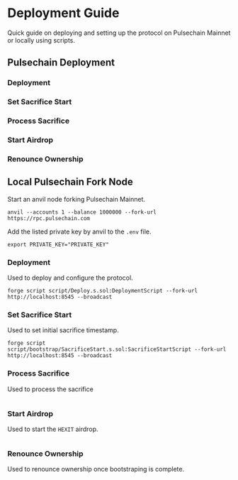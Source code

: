 # Deployment Guide
Quick guide on deploying and setting up the protocol on Pulsechain Mainnet or locally using scripts.

## Pulsechain Deployment

### Deployment
### Set Sacrifice Start
### Process Sacrifice
### Start Airdrop
### Renounce Ownership

## Local Pulsechain Fork Node
Start an anvil node forking Pulsechain Mainnet.
```
anvil --accounts 1 --balance 1000000 --fork-url https://rpc.pulsechain.com
```

Add the listed private key by anvil to the `.env` file.
```
export PRIVATE_KEY="PRIVATE_KEY"
```

### Deployment
Used to deploy and configure the protocol.
```
forge script script/Deploy.s.sol:DeploymentScript --fork-url http://localhost:8545 --broadcast
```

### Set Sacrifice Start
Used to set initial sacrifice timestamp.
```
forge script script/bootstrap/SacrificeStart.s.sol:SacrificeStartScript --fork-url http://localhost:8545 --broadcast
```

### Process Sacrifice
Used to process the sacrifice
```

```

### Start Airdrop
Used to start the `HEXIT` airdrop.
```

```

### Renounce Ownership
Used to renounce ownership once bootstraping is complete. 
```

```
